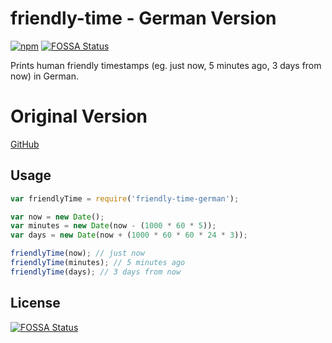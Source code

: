 # friendly-time - German Version
[![npm](https://img.shields.io/npm/v/friendly-time-german.svg)](https://www.npmjs.com/package/friendly-time-german)
[![FOSSA Status](https://app.fossa.io/api/projects/git%2Bgithub.com%2Fbram-codes%2Ffriendly-time.svg?type=shield)](https://app.fossa.io/projects/git%2Bgithub.com%2Fbram-codes%2Ffriendly-time?ref=badge_shield)

Prints human friendly timestamps (eg. just now, 5 minutes ago, 3 days from now) in German.

# Original Version
[GitHub](https://github.com/brams-dev/friendly-time)

## Usage

```javascript
var friendlyTime = require('friendly-time-german');

var now = new Date();
var minutes = new Date(now - (1000 * 60 * 5));
var days = new Date(now + (1000 * 60 * 60 * 24 * 3));

friendlyTime(now); // just now
friendlyTime(minutes); // 5 minutes ago
friendlyTime(days); // 3 days from now
```


## License
[![FOSSA Status](https://app.fossa.io/api/projects/git%2Bgithub.com%2Fbram-codes%2Ffriendly-time.svg?type=large)](https://app.fossa.io/projects/git%2Bgithub.com%2Fbram-codes%2Ffriendly-time?ref=badge_large)